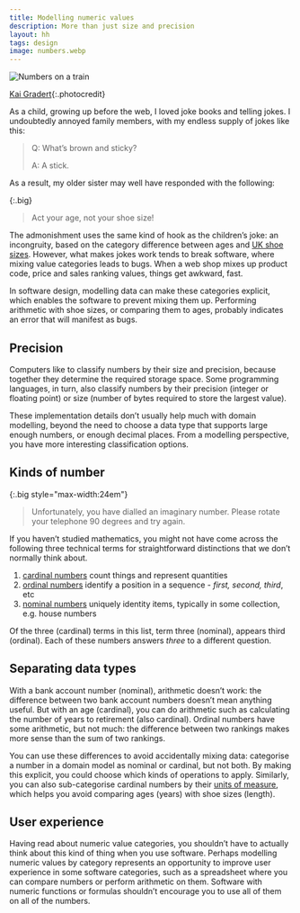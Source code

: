 ```yaml
---
title: Modelling numeric values
description: More than just size and precision
layout: hh
tags: design
image: numbers.webp
---
```


![Numbers on a train](numbers.webp)

[Kai Gradert](https://unsplash.com/photos/kspmyZjGwBU){:.photocredit}

As a child, growing up before the web, I loved joke books and telling jokes.
I undoubtedly annoyed family members, with my endless supply of jokes like this:

> Q: What’s brown and sticky?
>
> A: A stick.

As a result, my older sister may well have responded with the following:

{:.big}
> Act your age, not your shoe size!

The admonishment uses the same kind of hook as the children’s joke:
an incongruity, based on the category difference between ages and
[UK shoe sizes](https://en.wikipedia.org/wiki/Shoe_size#United_Kingdom).
However, what makes jokes work tends to break software, where mixing value categories leads to bugs.
When a web shop mixes up product code, price and sales ranking values, things get awkward, fast.

In software design, modelling data can make these categories explicit, which enables the software to prevent mixing them up.
Performing arithmetic with shoe sizes, or comparing them to ages, probably indicates an error that will manifest as bugs.

## Precision

Computers like to classify numbers by their size and precision, because together they determine the required storage space.
Some programming languages, in turn, also classify numbers by their precision (integer or floating point) or size (number of bytes required to store the largest value).

These implementation details don’t usually help much with domain modelling, beyond the need to choose a data type that supports large enough numbers, or enough decimal places.
From a modelling perspective, you have more interesting classification options.

## Kinds of number

{:.big style="max-width:24em"}
> Unfortunately, you have dialled an imaginary number.
> Please rotate your telephone 90 degrees and try again.

If you haven’t studied mathematics, you might not have come across the following three technical terms for straightforward distinctions that we don’t normally think about.

1. [cardinal numbers](https://en.wikipedia.org/wiki/Cardinal_numeral) count things and represent quantities
2. [ordinal numbers](https://en.wikipedia.org/wiki/Ordinal_numeral) identify a position in a sequence - _first, second, third_, etc
3. [nominal numbers](https://en.wikipedia.org/wiki/Nominal_number) uniquely identity items, typically in some collection, e.g. house numbers

Of the three (cardinal) terms in this list, term three (nominal), appears third (ordinal).
Each of these numbers answers _three_ to a different question.

## Separating data types

With a bank account number (nominal), arithmetic doesn’t work:
the difference between two bank account numbers doesn’t mean anything useful.
But with an age (cardinal), you can do arithmetic such as calculating the number of years to retirement (also cardinal).
Ordinal numbers have some arithmetic, but not much: the difference between two rankings makes more sense than the sum of two rankings.

You can use these differences to avoid accidentally mixing data:
categorise a number in a domain model as nominal or cardinal, but not both.
By making this explicit, you could choose which kinds of operations to apply.
Similarly, you can also sub-categorise cardinal numbers by their 
[units of measure](https://en.wikipedia.org/wiki/Units_of_measure),
which helps you avoid comparing ages (years) with shoe sizes (length).

## User experience

Having read about numeric value categories, you shouldn’t have to actually think about this kind of thing when you use software.
Perhaps modelling numeric values by category represents an opportunity to improve user experience in some software categories, such as a spreadsheet where you can compare numbers or perform arithmetic on them.
Software with numeric functions or formulas shouldn’t encourage you to use all of them on all of the numbers.
